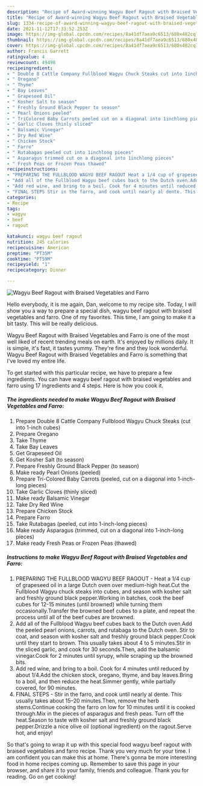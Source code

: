 ```yaml
---
description: "Recipe of Award-winning Wagyu Beef Ragout with Braised Vegetables and Farro"
title: "Recipe of Award-winning Wagyu Beef Ragout with Braised Vegetables and Farro"
slug: 1334-recipe-of-award-winning-wagyu-beef-ragout-with-braised-vegetables-and-farro
date: 2021-11-12T17:33:52.253Z
image: https://img-global.cpcdn.com/recipes/8a41df7aea9c6513/680x482cq70/wagyu-beef-ragout-with-braised-vegetables-and-farro-recipe-main-photo.jpg
thumbnail: https://img-global.cpcdn.com/recipes/8a41df7aea9c6513/680x482cq70/wagyu-beef-ragout-with-braised-vegetables-and-farro-recipe-main-photo.jpg
cover: https://img-global.cpcdn.com/recipes/8a41df7aea9c6513/680x482cq70/wagyu-beef-ragout-with-braised-vegetables-and-farro-recipe-main-photo.jpg
author: Francis Garrett
ratingvalue: 4
reviewcount: 49498
recipeingredient:
- " Double 8 Cattle Company Fullblood Wagyu Chuck Steaks cut into 1inch cubes"
- " Oregano"
- " Thyme"
- " Bay Leaves"
- " Grapeseed Oil"
- " Kosher Salt to season"
- " Freshly Ground Black Pepper to season"
- " Pearl Onions peeled"
- " TriColored Baby Carrots peeled cut on a diagonal into 1inchlong pieces"
- " Garlic Cloves thinly sliced"
- " Balsamic Vinegar"
- " Dry Red Wine"
- " Chicken Stock"
- " Farro"
- " Rutabagas peeled cut into 1inchlong pieces"
- " Asparagus trimmed cut on a diagonal into 1inchlong pieces"
- " Fresh Peas or Frozen Peas thawed"
recipeinstructions:
- "PREPARING THE FULLBLOOD WAGYU BEEF RAGOUT Heat a 1/4 cup of grapeseed oil in a large Dutch oven over medium-high heat.Cut the Fullblood Wagyu chuck steaks into cubes, and season with kosher salt and freshly ground black pepper.Working in batches, cook the beef cubes for 12-15 minutes (until browned) while turning them occasionally.Transfer the browned beef cubes to a plate, and repeat the process until all of the beef cubes are browned."
- "Add all of the Fullblood Wagyu beef cubes back to the Dutch oven.Add the peeled pearl onions, carrots, and rutabaga to the Dutch oven. Stir to coat, and season with kosher salt and freshly ground black pepper.Cook until they start to brown. This usually takes about 4 to 5 minutes.Stir in the sliced garlic, and cook for 30 seconds.Then, add the balsamic vinegar.Cook for 2 minutes until syrupy, while scraping up the browned bits."
- "Add red wine, and bring to a boil. Cook for 4 minutes until reduced by about 1/4.Add the chicken stock, oregano, thyme, and bay leaves.Bring to a boil, and then reduce the heat.Simmer gently, while partially covered, for 90 minutes."
- "FINAL STEPS Stir in the farro, and cook until nearly al dente. This usually takes about 15–20 minutes.Then, remove the herb stems.Continue cooking the farro on low for 10 minutes until it is cooked through.Mix in the pieces of asparagus and fresh peas. Turn off the heat.Season to taste with kosher salt and freshly ground black pepper.Drizzle a nice olive oil (optional ingredient) on the ragout.Serve hot, and enjoy!"
categories:
- Recipe
tags:
- wagyu
- beef
- ragout

katakunci: wagyu beef ragout 
nutrition: 245 calories
recipecuisine: American
preptime: "PT35M"
cooktime: "PT59M"
recipeyield: "1"
recipecategory: Dinner

---
```



![Wagyu Beef Ragout with Braised Vegetables and Farro](https://img-global.cpcdn.com/recipes/8a41df7aea9c6513/680x482cq70/wagyu-beef-ragout-with-braised-vegetables-and-farro-recipe-main-photo.jpg)

Hello everybody, it is me again, Dan, welcome to my recipe site. Today, I will show you a way to prepare a special dish, wagyu beef ragout with braised vegetables and farro. One of my favorites. This time, I am going to make it a bit tasty. This will be really delicious.

Wagyu Beef Ragout with Braised Vegetables and Farro is one of the most well liked of recent trending meals on earth. It's enjoyed by millions daily. It is simple, it's fast, it tastes yummy. They're fine and they look wonderful. Wagyu Beef Ragout with Braised Vegetables and Farro is something that I've loved my entire life.




To get started with this particular recipe, we have to prepare a few ingredients. You can have wagyu beef ragout with braised vegetables and farro using 17 ingredients and 4 steps. Here is how you cook it.

<!--inarticleads1-->

##### The ingredients needed to make Wagyu Beef Ragout with Braised Vegetables and Farro:

1. Prepare  Double 8 Cattle Company Fullblood Wagyu Chuck Steaks (cut into 1-inch cubes)
1. Prepare  Oregano
1. Take  Thyme
1. Take  Bay Leaves
1. Get  Grapeseed Oil
1. Get  Kosher Salt (to season)
1. Prepare  Freshly Ground Black Pepper (to season)
1. Make ready  Pearl Onions (peeled)
1. Prepare  Tri-Colored Baby Carrots (peeled, cut on a diagonal into 1-inch-long pieces)
1. Take  Garlic Cloves (thinly sliced)
1. Make ready  Balsamic Vinegar
1. Take  Dry Red Wine
1. Prepare  Chicken Stock
1. Prepare  Farro
1. Take  Rutabagas (peeled, cut into 1-inch-long pieces)
1. Make ready  Asparagus (trimmed, cut on a diagonal into 1-inch-long pieces)
1. Make ready  Fresh Peas or Frozen Peas (thawed)




<!--inarticleads2-->

##### Instructions to make Wagyu Beef Ragout with Braised Vegetables and Farro:

1. PREPARING THE FULLBLOOD WAGYU BEEF RAGOUT - Heat a 1/4 cup of grapeseed oil in a large Dutch oven over medium-high heat.Cut the Fullblood Wagyu chuck steaks into cubes, and season with kosher salt and freshly ground black pepper.Working in batches, cook the beef cubes for 12-15 minutes (until browned) while turning them occasionally.Transfer the browned beef cubes to a plate, and repeat the process until all of the beef cubes are browned.
1. Add all of the Fullblood Wagyu beef cubes back to the Dutch oven.Add the peeled pearl onions, carrots, and rutabaga to the Dutch oven. Stir to coat, and season with kosher salt and freshly ground black pepper.Cook until they start to brown. This usually takes about 4 to 5 minutes.Stir in the sliced garlic, and cook for 30 seconds.Then, add the balsamic vinegar.Cook for 2 minutes until syrupy, while scraping up the browned bits.
1. Add red wine, and bring to a boil. Cook for 4 minutes until reduced by about 1/4.Add the chicken stock, oregano, thyme, and bay leaves.Bring to a boil, and then reduce the heat.Simmer gently, while partially covered, for 90 minutes.
1. FINAL STEPS - Stir in the farro, and cook until nearly al dente. This usually takes about 15–20 minutes.Then, remove the herb stems.Continue cooking the farro on low for 10 minutes until it is cooked through.Mix in the pieces of asparagus and fresh peas. Turn off the heat.Season to taste with kosher salt and freshly ground black pepper.Drizzle a nice olive oil (optional ingredient) on the ragout.Serve hot, and enjoy!




So that's going to wrap it up with this special food wagyu beef ragout with braised vegetables and farro recipe. Thank you very much for your time. I am confident you can make this at home. There's gonna be more interesting food in home recipes coming up. Remember to save this page in your browser, and share it to your family, friends and colleague. Thank you for reading. Go on get cooking!
